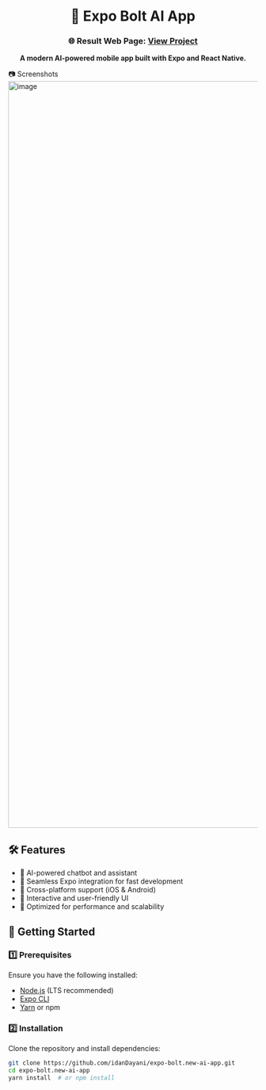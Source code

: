 <h1 align="center">🚀 Expo Bolt AI App</h1>

<h3 align="center">🌐 Result Web Page: <a href="https://idan-dayani-github-fyi.expo.app/" target="_blank">View Project</a></h3>

<p align="center">
  <strong>A modern AI-powered mobile app built with Expo and React Native.</strong>
</p>

📷 Screenshots
<img width="1505" alt="image" src="https://github.com/user-attachments/assets/218d699f-e195-4979-987e-a0800db27bd4" />


## 🛠️ Features  
<ul>
  <li>🔹 AI-powered chatbot and assistant</li>
  <li>🔹 Seamless Expo integration for fast development</li>
  <li>🔹 Cross-platform support (iOS & Android)</li>
  <li>🔹 Interactive and user-friendly UI</li>
  <li>🔹 Optimized for performance and scalability</li>
</ul>

## 🚀 Getting Started  

### 1️⃣ Prerequisites  
Ensure you have the following installed:  
<ul>
  <li><a href="https://nodejs.org/">Node.js</a> (LTS recommended)</li>
  <li><a href="https://docs.expo.dev/">Expo CLI</a></li>
  <li><a href="https://yarnpkg.com/">Yarn</a> or npm</li>
</ul>

### 2️⃣ Installation  
Clone the repository and install dependencies:  
```sh
git clone https://github.com/idanDayani/expo-bolt.new-ai-app.git  
cd expo-bolt.new-ai-app  
yarn install  # or npm install


